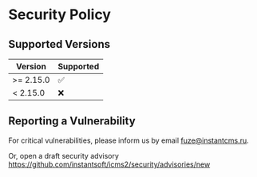 # Security Policy

## Supported Versions

| Version | Supported          |
| ------- | ------------------ |
| >= 2.15.0 | :white_check_mark: |
| < 2.15.0  | :x:                |

## Reporting a Vulnerability

For critical vulnerabilities, please inform us by email fuze@instantcms.ru.

Or, open a draft security advisory https://github.com/instantsoft/icms2/security/advisories/new